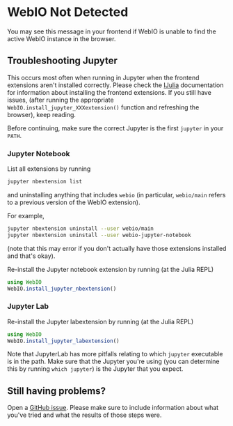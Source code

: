 # WebIO Not Detected

You may see this message in your frontend if WebIO is unable to find the active
WebIO instance in the browser.

## Troubleshooting Jupyter
This occurs most often when running in Jupyter when the frontend extensions
aren't installed correctly. Please check the [IJulia](@ref) documentation for
information about installing the frontend extensions. If you still have issues,
(after running the appropriate `WebIO.install_jupyter_XXXextension()` function
and refreshing the browser), keep reading.

Before continuing, make sure the correct Jupyter is the first `jupyter` in your
`PATH`.

### Jupyter Notebook
List all extensions by running
```sh
jupyter nbextension list
```
and uninstalling anything that includes `webio` (in particular, `webio/main`
refers to a previous version of the WebIO extension).

For example,
```sh
jupyter nbextension uninstall --user webio/main
jupyter nbextension uninstall --user webio-jupyter-notebook
```
(note that this may error if you don't actually have those extensions installed
and that's okay).

Re-install the Jupyter notebook extension by running (at the Julia REPL)
```julia
using WebIO
WebIO.install_jupyter_nbextension()
```

### Jupyter Lab
Re-install the Jupyter labextension by running (at the Julia REPL)
```julia
using WebIO
WebIO.install_jupyter_labextension()
```

Note that JupyterLab has more pitfalls relating to which `jupyter` executable
is in the path. Make sure that the Jupyter you're using (you can determine this
by running `which jupyter`) is the Jupyter that you expect.

## Still having problems?
Open a [GitHub issue](https://github.com/JuliaGizmos/WebIO.jl/issues/new).
Please make sure to include information about what you've tried and what the
results of those steps were.
